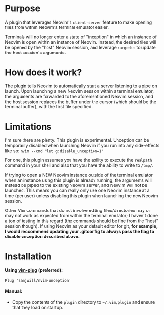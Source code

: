 # Purpose

A plugin that leverages Neovim's `client-server` feature to make opening files
from within Neovim's terminal emulator easier.

Terminals will no longer enter a state of "inception" in which an instance of
Neovim is open within an instance of Neovim. Instead, the desired files will be
opened by the "host" Neovim session, and leverage `:argedit` to update the host
session's arguments.

# How does it work?

The plugin tells Neovim to automatically start a server listening to a pipe on
launch. Upon launching a new Neovim session within a terminal emulator, the
arguments are forwarded to the aforementioned Neovim session, and the host
session replaces the buffer under the cursor (which should be the terminal
buffer), with the first file specified.

# Limitations

I'm sure there are plenty. This plugin is experimental. Unception can be
temporarily disabled when launching Neovim if you run into any side-effects
like so: `nvim --cmd "let g:disable_unception=1"`

For one, this plugin assumes you have the ability to execute the `realpath`
command in your shell and also that you have the ability to write to `/tmp/`.

If trying to open a NEW Neovim instance outside of the terminal emulator when
an instance using this plugin is already running, the arguments will instead be
piped to the existing Neovim server, and Neovim will not be launched. This
means you can really only use one Neovim instance at a time (per user) unless
disabling this plugin when launching the new Neovim session.

Other Vim commands that do not involve editing files/directories may or may not
work as expected from within the terminal emulator; I haven't done a ton of
testing in this regard (the commands should be fine from the "host" session
though). If using Neovim as your default editor for git, **for example, I would
reccommend updating your .gitconfig to always pass the flag to disable
unception described above.**

# Installation

#### Using [vim-plug](https://github.com/junegunn/vim-plug) (preferred):

    Plug 'samjwill/nvim-unception'

#### Manual:

* Copy the contents of the `plugin` directory to `~/.vim/plugin` and ensure
  that they load on startup.
